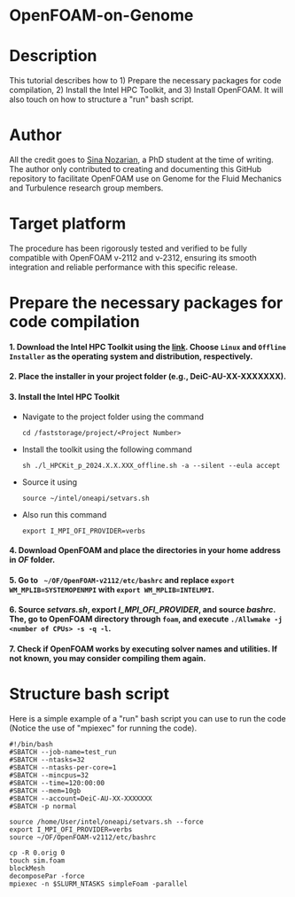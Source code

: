 # OpenFOAM-on-Genome

# Description
This tutorial describes how to 1) Prepare the necessary packages for code compilation, 2) Install the Intel HPC Toolkit, and 3) Install OpenFOAM. It will also touch on how to structure a "run" bash script.

# Author

All the credit goes to [Sina Nozarian](https://scholar.google.com/citations?user=xxgnX4EAAAAJ&hl=en), a PhD student at the time of writing. The author only contributed to creating and documenting this GitHub repository to facilitate OpenFOAM use on Genome for the Fluid Mechanics and Turbulence research group members.

# Target platform
The procedure has been rigorously tested and verified to be fully compatible with OpenFOAM v-2112 and v-2312, ensuring its smooth integration and reliable performance with this specific release.

# Prepare the necessary packages for code compilation 

#### 1. Download the Intel HPC Toolkit using the [link](https://www.intel.com/content/www/us/en/developer/tools/oneapi/hpc-toolkit-download.html). Choose `Linux` and `Offline Installer` as the operating system and distribution, respectively. 

#### 2. Place the installer in your project folder (e.g., DeiC-AU-XX-XXXXXXX).
  
#### 3. Install the Intel HPC Toolkit 

- Navigate to the project folder using the command

    `cd /faststorage/project/<Project Number>`
  
- Install the toolkit using the following command
  
    `sh ./l_HPCKit_p_2024.X.X.XXX_offline.sh -a --silent --eula accept`

- Source it using

    `source ~/intel/oneapi/setvars.sh`
  
- Also run this command

    `export I_MPI_OFI_PROVIDER=verbs`


#### 4. Download OpenFOAM and place the directories in your home address in _OF_ folder. 

#### 5. Go to ` ~/OF/OpenFOAM-v2112/etc/bashrc` and replace `export WM_MPLIB=SYSTEMOPENMPI` with `export WM_MPLIB=INTELMPI`.

#### 6. Source _setvars.sh_, export _I_MPI_OFI_PROVIDER_, and source _bashrc_. The, go to OpenFOAM directory through `foam`, and execute `./Allwmake -j <number of CPUs> -s -q -l`.

#### 7. Check if OpenFOAM works by executing solver names and utilities. If not known, you may consider compiling them again.

# Structure bash script
Here is a simple example of a "run" bash script you can use to run the code (Notice the use of "mpiexec" for running the code).

```
#!/bin/bash
#SBATCH --job-name=test_run
#SBATCH --ntasks=32
#SBATCH --ntasks-per-core=1
#SBATCH --mincpus=32
#SBATCH --time=120:00:00
#SBATCH --mem=10gb  
#SBATCH --account=DeiC-AU-XX-XXXXXXX
#SBATCH -p normal

source /home/User/intel/oneapi/setvars.sh --force
export I_MPI_OFI_PROVIDER=verbs
source ~/OF/OpenFOAM-v2112/etc/bashrc

cp -R 0.orig 0
touch sim.foam
blockMesh
decomposePar -force 
mpiexec -n $SLURM_NTASKS simpleFoam -parallel 
```
